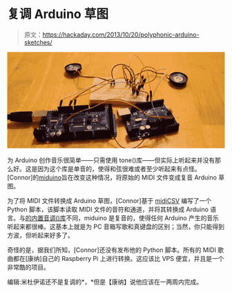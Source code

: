 # 复调 Arduino 草图

> 原文：<https://hackaday.com/2013/10/20/polyphonic-arduino-sketches/>

![MIDUINO](img/f64d69febf2f8171e7bbdacf01b14f2b.png)

为 Arduino 创作音乐很简单——只需使用 tone()库——但实际上听起来并没有那么好。这是因为这个库是单音的，使得和弦很难或者至少听起来有点怪。[Connor]的[miduino](http://miduino.net/)旨在改变这种情况，将原始的 MIDI 文件变成复音 Arduino 草图。

为了将 MIDI 文件转换成 Arduino 草图，[Connor]基于 [midiCSV](http://www.fourmilab.ch/webtools/midicsv/) 编写了一个 Python 脚本，该脚本读取 MIDI 文件的音符和通道，并将其转换成 Arduino 语言。与[的内置音调()库](http://arduino.cc/en/Reference/Tone)不同，miduino 是复音的，使得任何 Arduino 产生的音乐听起来都很棒。这基本上就是为 PC 音箱写歌和真键盘的区别；当然，你只能得到方波，但听起来好多了。

奇怪的是，据我们所知，[Connor]还没有发布他的 Python 脚本。所有的 MIDI 歌曲都在[康纳]自己的 Raspberry Pi 上进行转换。这应该比 VPS 便宜，并且是一个非常酷的项目。

编辑:米杜伊诺还不是复调的*，*但是【康纳】说他应该在一两周内完成。
